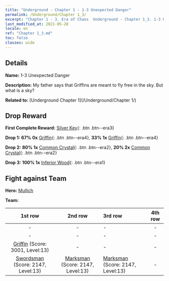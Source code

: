 ```yaml
---
title: "Underground - Chapter 1 - 1-3 Unexpected Danger"
permalink: /Underground/Chapter 1_3/
excerpt: "Chapter 1 - 3. Era of Chaos  Underground - Chapter 1_3. 1-3 Unexpected Danger"
last_modified_at: 2021-05-28
locale: en
ref: "Chapter 1_3.md"
toc: false
classes: wide
---
```


## Details

 **Name:** 1-3 Unexpected Danger

 **Description:** My father says that Griffins are meant to fly free in the sky. But what is a sky?

 **Related to:** [Underground Chapter 1](/Underground/Chapter 1/)

## Drop Reward

 **First Complete Reward:** [Silver Key](/Items/con_693/){: .btn .btn--era3}

 **Drop 1:** **67% 0x** [Griffin](/Items/unt_192/){: .btn .btn--era4}, **33% 1x** [Griffin](/Items/unt_192/){: .btn .btn--era4}

 **Drop 2:** **80% 1x** [Common Crystal](/Items/mat_11/){: .btn .btn--era2}, **20% 2x** [Common Crystal](/Items/mat_11/){: .btn .btn--era2}

 **Drop 3:** **100% 1x** [Inferior Wood](/Items/mat_1/){: .btn .btn--era1}


## Fight against Team
 **Hero:** [Mullich](/heroes/Mullich/)

 **Team:**


  | 1st row | 2nd row | 3rd row | 4th row |
  |:----:|:----:|:----|:----:|
  | - | - | - | - |
  | - | - | - | - |
  | [Griffin](/units/Griffin/) (Score: 3001, Level:13)  | - | - | - |
  | [Swordsman](/units/Swordsman/) (Score: 2147, Level:13)  | [Marksman](/units/Marksman/) (Score: 2147, Level:13)  | [Marksman](/units/Marksman/) (Score: 2147, Level:13)  | - |



